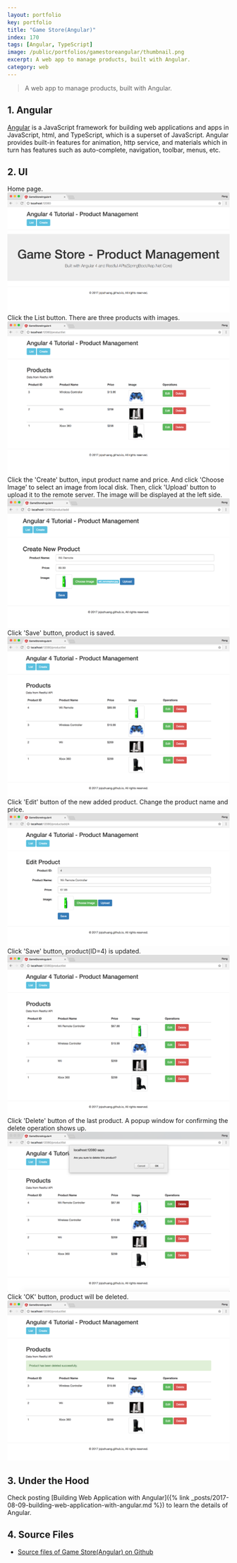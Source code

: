 ```yaml
---
layout: portfolio
key: portfolio
title: "Game Store(Angular)"
index: 170
tags: [Angular, TypeScript]
image: /public/portfolios/gamestoreangular/thumbnail.png
excerpt: A web app to manage products, built with Angular.
category: web
---
```


> A web app to manage products, built with Angular.

## 1. Angular
[Angular](https://angular.io/) is a JavaScript framework for building web applications and apps in JavaScript, html, and TypeScript, which is a superset of JavaScript. Angular provides built-in features for animation, http service, and materials which in turn has features such as auto-complete, navigation, toolbar, menus, etc.

## 2. UI
Home page.
![MIME Type](/public/portfolios/gamestoreangular/homepage.png)
Click the List button. There are three products with images.
![MIME Type](/public/portfolios/gamestoreangular/productlist.png)
Click the 'Create' button, input product name and price. And click 'Choose Image' to select an image from local disk. Then, click 'Upload' button to upload it to the remote server. The image will be displayed at the left side.
![MIME Type](/public/portfolios/gamestoreangular/productadd.png)
Click 'Save' button, product is saved.
![MIME Type](/public/portfolios/gamestoreangular/productlistafteradd.png)
Click 'Edit' button of the new added product. Change the product name and price.
![MIME Type](/public/portfolios/gamestoreangular/productedit.png)
Click 'Save' button, product(ID=4) is updated.
![MIME Type](/public/portfolios/gamestoreangular/productlistafteredit.png)
Click 'Delete' button of the last product. A popup window for confirming the delete operation shows up.
![MIME Type](/public/portfolios/gamestoreangular/deleteconfirm.png)
Click 'OK' button, product will be deleted.
![MIME Type](/public/portfolios/gamestoreangular/productlistafterdel.png)

## 3. Under the Hood
Check posting [Building Web Application with Angular]({% link _posts/2017-08-09-building-web-application-with-angular.md %}) to learn the details of Angular.

## 4. Source Files
* [Source files of Game Store(Angular) on Github](https://github.com/jojozhuang/Tutorials/tree/master/GameStoreAngular)
